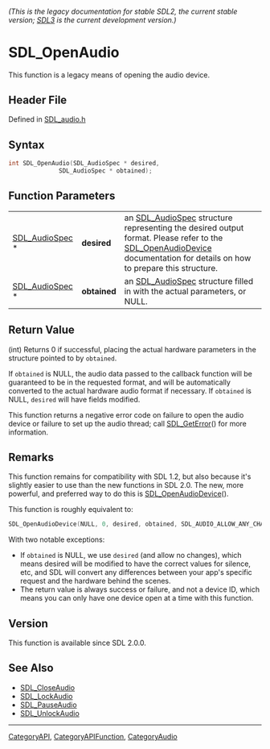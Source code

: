 ###### (This is the legacy documentation for stable SDL2, the current stable version; [SDL3](https://wiki.libsdl.org/SDL3/) is the current development version.)
# SDL_OpenAudio

This function is a legacy means of opening the audio device.

## Header File

Defined in [SDL_audio.h](https://github.com/libsdl-org/SDL/blob/SDL2/include/SDL_audio.h)

## Syntax

```c
int SDL_OpenAudio(SDL_AudioSpec * desired,
              SDL_AudioSpec * obtained);
```

## Function Parameters

|                                  |              |                                                                                                                                                                                                                |
| -------------------------------- | ------------ | -------------------------------------------------------------------------------------------------------------------------------------------------------------------------------------------------------------- |
| [SDL_AudioSpec](SDL_AudioSpec) * | **desired**  | an [SDL_AudioSpec](SDL_AudioSpec) structure representing the desired output format. Please refer to the [SDL_OpenAudioDevice](SDL_OpenAudioDevice) documentation for details on how to prepare this structure. |
| [SDL_AudioSpec](SDL_AudioSpec) * | **obtained** | an [SDL_AudioSpec](SDL_AudioSpec) structure filled in with the actual parameters, or NULL.                                                                                                                     |

## Return Value

(int) Returns 0 if successful, placing the actual hardware parameters in
the structure pointed to by `obtained`.

If `obtained` is NULL, the audio data passed to the callback function will
be guaranteed to be in the requested format, and will be automatically
converted to the actual hardware audio format if necessary. If `obtained`
is NULL, `desired` will have fields modified.

This function returns a negative error code on failure to open the audio
device or failure to set up the audio thread; call
[SDL_GetError](SDL_GetError)() for more information.

## Remarks

This function remains for compatibility with SDL 1.2, but also because it's
slightly easier to use than the new functions in SDL 2.0. The new, more
powerful, and preferred way to do this is
[SDL_OpenAudioDevice](SDL_OpenAudioDevice)().

This function is roughly equivalent to:

```c
SDL_OpenAudioDevice(NULL, 0, desired, obtained, SDL_AUDIO_ALLOW_ANY_CHANGE);
```

With two notable exceptions:

- If `obtained` is NULL, we use `desired` (and allow no changes), which
  means desired will be modified to have the correct values for silence,
  etc, and SDL will convert any differences between your app's specific
  request and the hardware behind the scenes.
- The return value is always success or failure, and not a device ID, which
  means you can only have one device open at a time with this function.

## Version

This function is available since SDL 2.0.0.

## See Also

- [SDL_CloseAudio](SDL_CloseAudio)
- [SDL_LockAudio](SDL_LockAudio)
- [SDL_PauseAudio](SDL_PauseAudio)
- [SDL_UnlockAudio](SDL_UnlockAudio)

----
[CategoryAPI](CategoryAPI), [CategoryAPIFunction](CategoryAPIFunction), [CategoryAudio](CategoryAudio)

